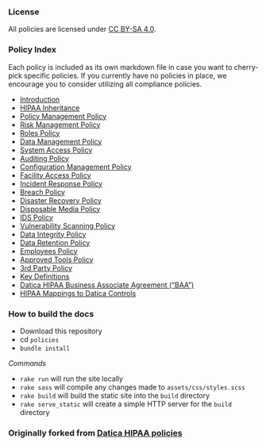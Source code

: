 ### License

All policies are licensed under [CC BY-SA 4.0](http://creativecommons.org/licenses/by-sa/4.0/).

### Policy Index

Each policy is included as its own markdown file in case you want to cherry-pick specific policies. If you currently have no policies in place, we encourage you to consider utilizing all compliance policies.

- [Introduction](source/sections/01-introduction.md)
- [HIPAA Inheritance](source/sections/02-hipaa_inheritance.md)
- [Policy Management Policy](source/sections/03-policy_management_policy.md)
- [Risk Management Policy](source/sections/04-risk_management_policy.md)
- [Roles Policy](source/sections/05-roles_policy.md)
- [Data Management Policy](source/sections/06-data_management_policy.md)
- [System Access Policy](source/sections/07-systems_access_policy.md)
- [Auditing Policy](source/sections/08-auditing_policy.md)
- [Configuration Management Policy](source/sections/09-configuration_management_policy.md)
- [Facility Access Policy](source/sections/10-facility_access_policy.md)
- [Incident Response Policy](source/sections/11-incident_response_policy.md)
- [Breach Policy](source/sections/12-breach_policy.md)
- [Disaster Recovery Policy](source/sections/13-disaster_recovery_policy.md)
- [Disposable Media Policy](source/sections/14-disposable_media_policy.md)
- [IDS Policy](source/sections/15-ids_policy.md)
- [Vulnerability Scanning Policy](source/sections/16-vulnerability_scanning_policy.md)
- [Data Integrity Policy](source/sections/17-data_integrity_policy.md)
- [Data Retention Policy](source/sections/18-data_retention_policy.md)
- [Employees Policy](source/sections/19-employees_policy.md)
- [Approved Tools Policy](source/sections/20-approved_tools_policy.md)
- [3rd Party Policy](source/sections/21-3rd_party_policy.md)
- [Key Definitions](source/sections/22-key_definitions.md)
- [Datica HIPAA Business Associate Agreement (“BAA”)](source/sections/23-datica_hipaa_business_associate_agreement.md)
- [HIPAA Mappings to Datica Controls](source/sections/24-hipaa_mapping_to_datica_controls.md)

### How to build the docs

- Download this repository
- cd `policies`
- `bundle install`

_Commands_

- `rake run` will run the site locally
- `rake sass` will compile any changes made to `assets/css/styles.scss`
- `rake build` will build the static site into the `build` directory
- `rake serve_static` will create a simple HTTP server for the `build` directory

### Originally forked from [Datica HIPAA policies](https://github.com/catalyzeio/policies)
